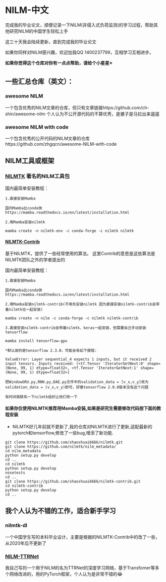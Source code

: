 # NILM-中文
完成我的毕业论文，顺便记录一下NILM(非侵入式负荷监测)的学习过程，帮助其他研究NILM的中国学生轻松上手

这三十天我会陆续更新，直到完成我的毕业论文

如果你同样对NILM感兴趣，欢迎加我QQ 1400237799，互相学习互相进步。

**如果你觉得这个仓库对你有一点点帮助，请给个小星星:star:**


## 一些汇总仓库（英文）：
### awesome NILM 
一个包含优秀的NILM文章的仓库，但只有文章链接https://github.com/ch-shin/awesome-nilm 个人认为不公开源代码的不算优秀，是骡子是马拉出来遛遛
### awesome NILM with code
一个包含优秀的公开代码的NILM文章的仓库https://github.com/zhgqcn/awesome-NILM-with-code

## NILM工具或框架
### [NILMTK](https://github.com/nilmtk/nilmtk) 著名的NILM工具包
国内最简单安装教程：
```
1.直接安装Mamba

国内Mamba比conda快 https://mamba.readthedocs.io/en/latest/installation.html

2.用Mamba安装nilmtk

mamba create -n nilmtk-env -c conda-forge -c nilmtk nilmtk
```

#### [NILMTK-Contrib](https://github.com/nilmtk/nilmtk-contrib)
基于NILMTK，提供了一些经常使用的算法。
这里Contrib的意思是这些算法是NILMTK团队之外的学者提出的

国内最简单安装教程：

```
1.直接安装Mamba

国内Mamba比conda快 https://mamba.readthedocs.io/en/latest/installation.html

2.用Mamba安装nilmtk-contrib(不用先安装nilmtk 因为直接安装nilmtk-contrib会带着nilmtk也一起安装)

mamba create -n nilm -c conda-forge -c nilmtk nilmtk-contrib

3.直接安装nilmtk-contrib会带着nilmtk、keras一起安装，但需要自己手动安装tensorflow 

mamba install tensorflow-gpu

*默认装的是tensorflow 2.3.0，可能会有如下报错:

ValueError: Layer sequential_4 expects 1 inputs, but it received 2 input tensors. Inputs received: [<tf.Tensor 'IteratorGetNext:0' shape=(None, 99, 1) dtype=float32>, <tf.Tensor 'IteratorGetNext:1' shape=(None, 99, 1) dtype=float32>]

把WindowGRU.py,RNN.py,DAE.py文件中的validation_data = [v_x,v_y]改为validation_data = (v_x,v_y)即可，好像tensorflow 2.0.0版本没有这个问题

有时间我联系一下nilmtk组织让他们改一下
```
#### 如果你仅使用NILMTK推荐用Mamba安装,如果是研究生需要修改代码按下面的教程安装

* NILMTK好几年前就不更新了,我的仓库对NILMTK进行了更新,适配最新的pytorch和tensorflow,修改了一些bug,增添了新功能.

```
git clone https://github.com/shaoshuai6666/nilmtk.git 
git clone https://github.com/nilmtk/nilm_metadata/
cd nilm_metadata
python setup.py develop
cd ..
cd nilmtk
python setup.py develop
nosetests
cd ..
git clone https://github.com/shaoshuai6666/nilmtk-contrib.git
cd nilmtk-contrib
python setup.py develop
cd ..
```
## 我个人认为不错的工作，适合新手学习
### nilmtk-dl
一个中国学生写的本科毕业设计，主要是根据的NILMTK-Contrib中的改了一些，从2020年后不更新了

### [NILM-TTRNet](https://github.com/shaoshuai6666/NILM-TTRNet)
我自己写的一个用于NILM的名为TTRNet的深度学习网络，基于Transfomer等多个网络改进的，用的PyTorch框架，个人认为是非常不错的:joy:

